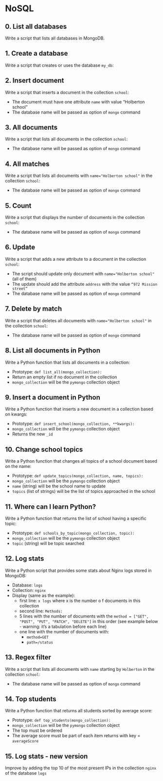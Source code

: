 # NoSQL


## 0. List all databases
Write a script that lists all databases in MongoDB.

## 1. Create a database 
Write a script that creates or uses the database `my_db`:

## 2. Insert document
Write a script that inserts a document in the collection `school`:

- The document must have one attribute `name` with value “Holberton school”
- The database name will be passed as option of `mongo` command

## 3. All documents
Write a script that lists all documents in the collection `school`:

- The database name will be passed as option of `mongo` command

## 4. All matches
Write a script that lists all documents with `name="Holberton school"` in the collection `school`:

- The database name will be passed as option of `mongo` command

## 5. Count
Write a script that displays the number of documents in the collection `school`:

- The database name will be passed as option of `mongo` command

## 6. Update
Write a script that adds a new attribute to a document in the collection `school`:

- The script should update only document with `name="Holberton school"` (all of them)
- The update should add the attribute `address` with the value `“972 Mission street”`
- The database name will be passed as option of `mongo` command

## 7. Delete by match 
Write a script that deletes all documents with `name="Holberton school"` in the collection `school`:

- The database name will be passed as option of `mongo` command

## 8. List all documents in Python
Write a Python function that lists all documents in a collection:

- Prototype: `def list_all(mongo_collection):`
- Return an empty list if no document in the collection
- `mongo_collection` will be the `pymongo` collection object

## 9. Insert a document in Python
Write a Python function that inserts a new document in a collection based on kwargs:

- Prototype: `def insert_school(mongo_collection, **kwargs):`
- `mongo_collection` will be the `pymongo` collection object
- Returns the new `_id`

## 10. Change school topics
Write a Python function that changes all topics of a school document based on the name:

- Prototype: `def update_topics(mongo_collection, name, topics):`
- `mongo_collection` will be the `pymongo` collection object
- `name` (string) will be the school name to update
- `topics` (list of strings) will be the list of topics approached in the school

## 11. Where can I learn Python?
Write a Python function that returns the list of school having a specific topic:

- Prototype: `def schools_by_topic(mongo_collection, topic):`
- `mongo_collection` will be the `pymongo` collection object
- `topic` (string) will be topic searched

## 12. Log stats
Write a Python script that provides some stats about Nginx logs stored in MongoDB:

- Database: `logs`
- Collection: `nginx`
- Display (same as the example):
  - first line: `x logs` where x is the number o f documents in this collection
  - second line: `Methods:`
  - 5 lines with the number of documents with the `method = ["GET", "POST", "PUT", "PATCH", "DELETE"]` in this order (see example below - warning: it’s a tabulation before each line)
  - one line with the number of documents with:
    - `method=GET`
    - `path=/status`


## 13. Regex filter
Write a script that lists all documents with `name` starting by `Holberton` in the collection `school`:

- The database name will be passed as option of `mongo` command

## 14. Top students
Write a Python function that returns all students sorted by average score:

- Prototype: `def top_students(mongo_collection):`
- `mongo_collection` will be the `pymongo` collection object
- The top must be ordered
- The average score must be part of each item returns with key = `averageScore`

## 15. Log stats - new version
Improve by adding the top 10 of the most present IPs in the collection `nginx` of the database `logs`
